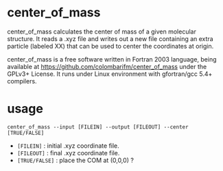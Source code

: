 # center_of_mass

center_of_mass calculates the center of mass of a given molecular structure. 
It reads a .xyz file and writes out a new file containing an extra particle (labeled XX) that can be used to center the coordinates at origin.

center_of_mass is a free software written in Fortran 2003 language, being available at https://github.com/colombarifm/center_of_mass under the GPLv3+ License. 
It runs under Linux environment with gfortran/gcc 5.4+ compilers.

# usage

`center_of_mass --input [FILEIN] --output [FILEOUT] --center [TRUE/FALSE]`

* `[FILEIN]`     : initial .xyz coordinate file.
* `[FILEOUT]`    : final .xyz coordinate file.
* `[TRUE/FALSE]` : place the COM at (0,0,0) ?
